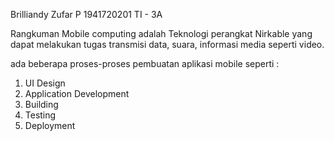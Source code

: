 Brilliandy Zufar P
1941720201
TI - 3A

Rangkuman
Mobile computing adalah Teknologi perangkat Nirkable yang dapat melakukan tugas transmisi data, suara, informasi media seperti video. 

ada beberapa proses-proses pembuatan aplikasi mobile seperti :
1. UI Design
2. Application Development
3. Building
4. Testing
5. Deployment